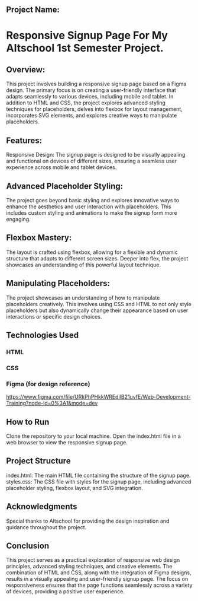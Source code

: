 
## Project Name: 
# Responsive Signup Page For My Altschool 1st Semester Project.

## Overview:
This project involves building a responsive signup page based on a Figma design. The primary focus is on creating a user-friendly interface that adapts seamlessly to various devices, including mobile and tablet. In addition to HTML and CSS, the project explores advanced styling techniques for placeholders, delves into flexbox for layout management, incorporates SVG elements, and explores creative ways to manipulate placeholders.

## Features:
Responsive Design: The signup page is designed to be visually appealing and functional on devices of different sizes, ensuring a seamless user experience across mobile and tablet devices.

## Advanced Placeholder Styling:
The project goes beyond basic styling and explores innovative ways to enhance the aesthetics and user interaction with placeholders. This includes custom styling and animations to make the signup form more engaging.

## Flexbox Mastery: 
The layout is crafted using flexbox, allowing for a flexible and dynamic structure that adapts to different screen sizes. Deeper into flex, the project showcases an understanding of this powerful layout technique.

## Manipulating Placeholders: 
The project showcases an understanding of how to manipulate placeholders creatively. This involves using CSS and HTML to not only style placeholders but also dynamically change their appearance based on user interactions or specific design choices.

## Technologies Used
### HTML
### CSS
### Figma (for design reference)
https://www.figma.com/file/URkPhPHkkWREdiIB21uvfE/Web-Development-Training?node-id=0%3A1&mode=dev

## How to Run
Clone the repository to your local machine.
Open the index.html file in a web browser to view the responsive signup page.

## Project Structure
index.html: The main HTML file containing the structure of the signup page.
styles.css: The CSS file with styles for the signup page, including advanced placeholder styling, flexbox layout, and SVG integration.

## Acknowledgments
Special thanks to Altschool for providing the design inspiration and guidance throughout the project.

## Conclusion
This project serves as a practical exploration of responsive web design principles, advanced styling techniques, and creative elements. The combination of HTML and CSS, along with the integration of Figma designs, results in a visually appealing and user-friendly signup page. The focus on responsiveness ensures that the page functions seamlessly across a variety of devices, providing a positive user experience.
